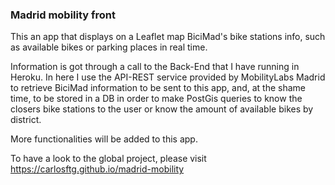 <h3>Madrid mobility front</h3>

This an app that displays on a Leaflet map BiciMad's bike stations info, such as available bikes or parking places in real time.

Information is got through a call to the Back-End that I have running in Heroku. In here I use the API-REST service provided by MobilityLabs Madrid to retrieve BiciMad information to be sent to this app, and, at the shame time, to be stored in a DB in order to make PostGis queries to know the closers bike stations to the user or know the amount of available bikes by district.

More functionalities will be added to this app.

To have a look to the global project, please visit https://carlosftg.github.io/madrid-mobility
